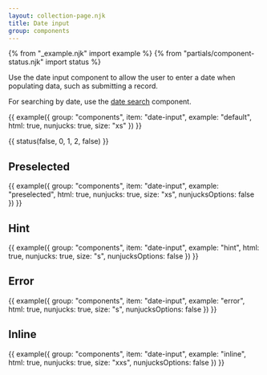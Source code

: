 ```yaml
---
layout: collection-page.njk
title: Date input
group: components
---
```


{% from "_example.njk" import example %}
{% from "partials/component-status.njk" import status %}

Use the date input component to allow the user to enter a date when populating data, such as submitting a record.

For searching by date, use the [date search](/design-system/components/date-search/) component.

{{ example({ group: "components", item: "date-input", example: "default", html: true, nunjucks: true, size: "xs" }) }}

{{ status(false, 0, 1, 2, false) }}

## Preselected

{{ example({ group: "components", item: "date-input", example: "preselected", html: true, nunjucks: true, size: "xs", nunjucksOptions: false }) }}

## Hint

{{ example({ group: "components", item: "date-input", example: "hint", html: true, nunjucks: true, size: "s", nunjucksOptions: false }) }}

## Error

{{ example({ group: "components", item: "date-input", example: "error", html: true, nunjucks: true, size: "s", nunjucksOptions: false }) }}

## Inline

{{ example({ group: "components", item: "date-input", example: "inline", html: true, nunjucks: true, size: "xxs", nunjucksOptions: false }) }}
